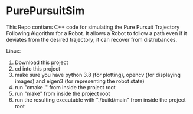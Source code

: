 # PurePursuitSim
This Repo contians C++ code for simulating the Pure Pursuit Trajectory Following Algorithm for a Robot. It allows a Robot to follow a path even if it deviates from the desired trajectory; it can recover from distrubances.

Linux:
  1. Download this project
  2. cd into this project
  3. make sure you have python 3.8 (for plotting), opencv (for displaying images) and eigen3 (for representing the robot state)
  4. run "cmake ." from inside the project root
  4. run "make" from inside the project root
  5. run the resulting executable with "./build/main" from inside the project root
